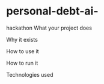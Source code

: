 # personal-debt-ai-
hackathon
What your project does

Why it exists

How to use it

How to run it

Technologies used

